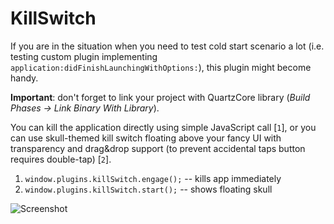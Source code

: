 # KillSwitch

If you are in the situation when you need to test cold start scenario a lot (i.e. testing custom plugin implementing `application:didFinishLaunchingWithOptions:`), this plugin might become handy.

**Important**: don't forget to link your project with QuartzCore library (*Build Phases -> Link Binary With Library*).

You can kill the application directly using simple JavaScript call [`1`], or you can use skull-themed kill switch floating above your fancy UI with transparency and drag&drop support (to prevent accidental taps button requires double-tap) [`2`].

1. `window.plugins.killSwitch.engage();` -- kills app immediately
2. `window.plugins.killSwitch.start();`  -- shows floating skull

![Screenshot](http://marekjalovec.cz/projects/cz.marekjalovec.killswitch/screenshot.png)